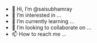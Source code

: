 - 👋 Hi, I’m @saisubhamray
- 👀 I’m interested in ...
- 🌱 I’m currently learning ...
- 💞️ I’m looking to collaborate on ...
- 📫 How to reach me ...

<!---
saisubhamray/saisubhamray is a ✨ special ✨ repository because its `README.md` (this file) appears on your GitHub profile.
You can click the Preview link to take a look at your changes.
--->
